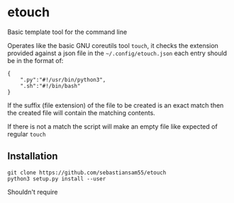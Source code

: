 # etouch

Basic template tool for the command line


Operates like the basic GNU coreutils tool `touch`, 
it checks the extension provided against a json file in the `~/.config/etouch.json` 
each entry should be in the format of:

```
{
    ".py":"#!/usr/bin/python3",
    ".sh":"#!/bin/bash"
}
```

If the suffix (file extension) of the file to be created is an exact match 
then the created file will contain the matching contents.

If there is not a match the script will make an empty file like expected of regular `touch`

## Installation

```
git clone https://github.com/sebastiansam55/etouch
python3 setup.py install --user
```

Shouldn't require

